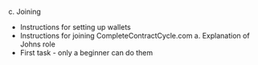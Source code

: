 c. Joining
  - Instructions for setting up wallets
  - Instructions for joining CompleteContractCycle.com
    a. Explanation of Johns role
  - First task - only a beginner can do them
